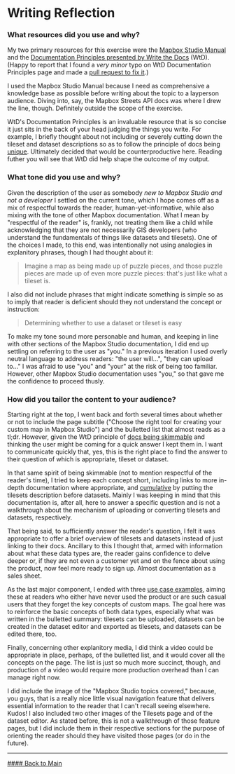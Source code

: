 # Writing Reflection

### What resources did you use and why?
My two primary resources for this exercise were the [Mapbox Studio
Manual](https://www.mapbox.com/studio-manual/overview/) and the [Documentation Principles presented by Write the
Docs](https://www.writethedocs.org/guide/writing/docs-principles/) (WtD). (Happy to report that I found a _very minor_
typo on WtD Documentation Principles page and made a [pull request to fix it](https://github.com/writethedocs/www/pull/713).)

I used the Mapbox Studio Manual because I need as comprehensive a knowledge base as possible before writing
about the topic to a layperson audience. Diving into, say, the Mapbox Streets API docs was where I drew the line, though.
Definitely outside the scope of the exercise.

WtD's Documentation Principles is an invaluable resource that is so concise it just sits in the back of your head
judging the things you write. For example, I briefly thought about not including or severely cutting down the tileset
and dataset descriptions so as to follow the principle of docs being
[unique](https://www.writethedocs.org/guide/writing/docs-principles/#unique). Ultimately decided that would be
counterproductive here. Reading futher you will see that WtD did help shape the outcome of my output.

### What tone did you use and why?
Given the description of the user as somebody _new to Mapbox Studio and not a developer_ I settled on the current tone,
which I hope comes off as a mix of respectful towards the reader, human-yet-informative, while also mixing with the tone of
other Mapbox documentation. What I mean by "respectful of the reader" is, frankly, not treating them like a child while
acknowledging that they are not necessarily GIS developers (who understand the fundamentals of things like datasets and
tilesets). One of the choices I made, to this end, was intentionally not using analogies in explanitory phrases, though I had thought about it:

> Imagine a map as being made up of puzzle pieces, and those puzzle pieces are made up of even more puzzle pieces:
> that's just like what a tileset is.

I also did not include phrases that might indicate something is simple so as to imply that reader is deficient should
they not understand the concept or instruction:

> Determining whether to use a dataset or tileset is easy

To make my tone sound more personable and human, and keeping in line with other sections of the Mapbox Studio
documentation, I did end up settling on referring to the user as "you." In a previous iteration I used overly neutral
language to address readers: "the user will...", "they can upload to..." I was afraid to use "you" and "your" at the risk
of being too familiar. However, other Mapbox Studio documentation uses "you," so that gave me the confidence to proceed thusly.

### How did you tailor the content to your audience?
Starting right at the top, I went back and forth several times about whether or not to include the page subtitle ("Choose the
right tool for creating your custom map in Mapbox Studio") and the bulletted list that almost reads as a tl;dr. However,
given the WtD principle of [docs being skimmable](https://www.writethedocs.org/guide/writing/docs-principles/#skimmable)
and thinking the user might be coming for a quick answer I kept them in. I want to communicate quickly that, yes, this
is the right place to find the answer to their question of which is appropriate, tileset or dataset.

In that same spirit of being skimmable (not to mention respectful of the reader's time), I tried to keep each concept short, including links to more in-depth
documentation where appropriate, and
[cumulative](https://www.writethedocs.org/guide/writing/docs-principles/#cumulative) by putting the tilesets description
before datasets. Mainly I was keeping in mind that this documentation is, after all, here to answer a specific question and is not a
walkthrough about the mechanism of uploading or converting tilesets and datasets, respectively.

That being said, to sufficiently answer the reader's question, I felt it was appropriate to offer a brief overview of
tilesets and datasets instead of just linking to their docs. Ancillary to this I thought that, armed with information about what
these data types are, the reader gains confidence to delve deeper or, if they are not even a customer yet and on the fence
about using the product, now feel more ready to sign up. Almost documentation as a sales sheet.

As the last major component, I ended with three [use case examples](https://www.writethedocs.org/guide/writing/docs-principles/#exemplary), aiming these at readers who either have never used the product
or are such casual users that they forget the key concepts of custom maps. The goal here was to reinforce the basic
concepts of both data types, especially what was written in the bulletted summary: tilesets can be uploaded, datasets
can be created in the dataset editor and exported as tilesets, and datasets can be edited there, too.

Finally, concerning other explanitory media, I did think a video could be appropriate in place, perhaps, of the
bulletted list, and it would cover all the concepts on the page. The list is just so much more succinct, though, and
production of a video would require more production overhead than I can manage right now.

I did include the image of the "Mapbox Studio topics covered," because, you guys, that is a really nice little visual navigation
feature that delivers essential information to the reader that I can't recall seeing elsewhere. Kudos! I also
included two other images of the Tilesets page and of the dataset editor. As stated before, this is not a walkthrough of
those feature pages, but I did include them in their respective sections for the purpose of orienting the reader should
they have visited those pages (or do in the future).

---

[#### Back to Main](https://mayormcmatt.github.io/mb-doc-test/main.html)